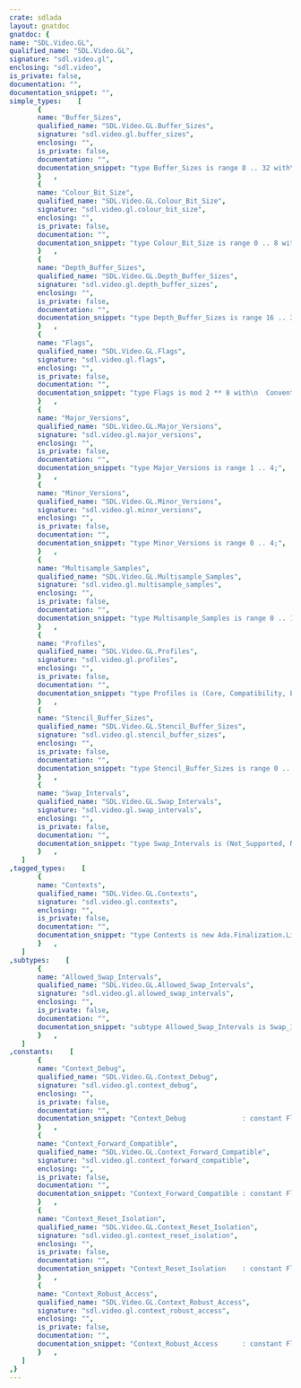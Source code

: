 ```yaml
---
crate: sdlada
layout: gnatdoc
gnatdoc: {
name: "SDL.Video.GL",
qualified_name: "SDL.Video.GL",
signature: "sdl.video.gl",
enclosing: "sdl.video",
is_private: false,
documentation: "",
documentation_snippet: "",
simple_types:    [
       {
       name: "Buffer_Sizes",
       qualified_name: "SDL.Video.GL.Buffer_Sizes",
       signature: "sdl.video.gl.buffer_sizes",
       enclosing: "",
       is_private: false,
       documentation: "",
       documentation_snippet: "type Buffer_Sizes is range 8 .. 32 with\n  Static_Predicate => Buffer_Sizes in 8 | 16 | 24 | 32;",
       }   ,
       {
       name: "Colour_Bit_Size",
       qualified_name: "SDL.Video.GL.Colour_Bit_Size",
       signature: "sdl.video.gl.colour_bit_size",
       enclosing: "",
       is_private: false,
       documentation: "",
       documentation_snippet: "type Colour_Bit_Size is range 0 .. 8 with\n  Size => 8;",
       }   ,
       {
       name: "Depth_Buffer_Sizes",
       qualified_name: "SDL.Video.GL.Depth_Buffer_Sizes",
       signature: "sdl.video.gl.depth_buffer_sizes",
       enclosing: "",
       is_private: false,
       documentation: "",
       documentation_snippet: "type Depth_Buffer_Sizes is range 16 .. 32 with\n  Static_Predicate => Depth_Buffer_Sizes in 16 | 24 | 32;",
       }   ,
       {
       name: "Flags",
       qualified_name: "SDL.Video.GL.Flags",
       signature: "sdl.video.gl.flags",
       enclosing: "",
       is_private: false,
       documentation: "",
       documentation_snippet: "type Flags is mod 2 ** 8 with\n  Convention => C,\n  Size       => 8;",
       }   ,
       {
       name: "Major_Versions",
       qualified_name: "SDL.Video.GL.Major_Versions",
       signature: "sdl.video.gl.major_versions",
       enclosing: "",
       is_private: false,
       documentation: "",
       documentation_snippet: "type Major_Versions is range 1 .. 4;",
       }   ,
       {
       name: "Minor_Versions",
       qualified_name: "SDL.Video.GL.Minor_Versions",
       signature: "sdl.video.gl.minor_versions",
       enclosing: "",
       is_private: false,
       documentation: "",
       documentation_snippet: "type Minor_Versions is range 0 .. 4;",
       }   ,
       {
       name: "Multisample_Samples",
       qualified_name: "SDL.Video.GL.Multisample_Samples",
       signature: "sdl.video.gl.multisample_samples",
       enclosing: "",
       is_private: false,
       documentation: "",
       documentation_snippet: "type Multisample_Samples is range 0 .. 16;",
       }   ,
       {
       name: "Profiles",
       qualified_name: "SDL.Video.GL.Profiles",
       signature: "sdl.video.gl.profiles",
       enclosing: "",
       is_private: false,
       documentation: "",
       documentation_snippet: "type Profiles is (Core, Compatibility, ES) with\n  Convention => C,\n  Size       => Interfaces.C.int'Size;",
       }   ,
       {
       name: "Stencil_Buffer_Sizes",
       qualified_name: "SDL.Video.GL.Stencil_Buffer_Sizes",
       signature: "sdl.video.gl.stencil_buffer_sizes",
       enclosing: "",
       is_private: false,
       documentation: "",
       documentation_snippet: "type Stencil_Buffer_Sizes is range 0 .. 32 with\n  Static_Predicate => Stencil_Buffer_Sizes in 0 | 8 | 16 | 24 | 32;",
       }   ,
       {
       name: "Swap_Intervals",
       qualified_name: "SDL.Video.GL.Swap_Intervals",
       signature: "sdl.video.gl.swap_intervals",
       enclosing: "",
       is_private: false,
       documentation: "",
       documentation_snippet: "type Swap_Intervals is (Not_Supported, Not_Synchronised, Synchronised) with\n  Convention => C;",
       }   ,
   ]
,tagged_types:    [
       {
       name: "Contexts",
       qualified_name: "SDL.Video.GL.Contexts",
       signature: "sdl.video.gl.contexts",
       enclosing: "",
       is_private: false,
       documentation: "",
       documentation_snippet: "type Contexts is new Ada.Finalization.Limited_Controlled with private;",
       }   ,
   ]
,subtypes:    [
       {
       name: "Allowed_Swap_Intervals",
       qualified_name: "SDL.Video.GL.Allowed_Swap_Intervals",
       signature: "sdl.video.gl.allowed_swap_intervals",
       enclosing: "",
       is_private: false,
       documentation: "",
       documentation_snippet: "subtype Allowed_Swap_Intervals is Swap_Intervals range Not_Synchronised .. Synchronised;",
       }   ,
   ]
,constants:    [
       {
       name: "Context_Debug",
       qualified_name: "SDL.Video.GL.Context_Debug",
       signature: "sdl.video.gl.context_debug",
       enclosing: "",
       is_private: false,
       documentation: "",
       documentation_snippet: "Context_Debug              : constant Flags := 16#0000_0001#;",
       }   ,
       {
       name: "Context_Forward_Compatible",
       qualified_name: "SDL.Video.GL.Context_Forward_Compatible",
       signature: "sdl.video.gl.context_forward_compatible",
       enclosing: "",
       is_private: false,
       documentation: "",
       documentation_snippet: "Context_Forward_Compatible : constant Flags := 16#0000_0002#;",
       }   ,
       {
       name: "Context_Reset_Isolation",
       qualified_name: "SDL.Video.GL.Context_Reset_Isolation",
       signature: "sdl.video.gl.context_reset_isolation",
       enclosing: "",
       is_private: false,
       documentation: "",
       documentation_snippet: "Context_Reset_Isolation    : constant Flags := 16#0000_0008#;",
       }   ,
       {
       name: "Context_Robust_Access",
       qualified_name: "SDL.Video.GL.Context_Robust_Access",
       signature: "sdl.video.gl.context_robust_access",
       enclosing: "",
       is_private: false,
       documentation: "",
       documentation_snippet: "Context_Robust_Access      : constant Flags := 16#0000_0004#;",
       }   ,
   ]
,}
---
```


